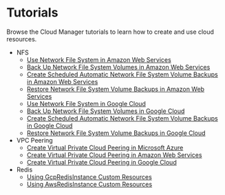# Tutorials

Browse the Cloud Manager tutorials to learn how to create and use cloud resources.

* NFS
  * [Use Network File System in Amazon Web Services](./01-20-10-aws-nfs-volume.md)
  * [Back Up Network File System Volumes in Amazon Web Services](./01-20-11-aws-nfs-volume-backup.md)
  * [Create Scheduled Automatic Network File System Volume Backups in Amazon Web Services](./01-20-12-aws-scheduled-nfs-backup.md)
  * [Restore Network File System Volume Backups in Amazon Web Services](./01-20-13-aws-nfs-volume-restore.md)
  * [Use Network File System in Google Cloud](./01-20-20-gcp-nfs-volume.md)
  * [Back Up Network File System Volumes in Google Cloud](./01-20-21-gcp-nfs-volume-backup.md)
  * [Create Scheduled Automatic Network File System Volume Backups in Google Cloud](./01-20-22-gcp-scheduled-nfs-backup.md)
  * [Restore Network File System Volume Backups in Google Cloud](./01-20-23-gcp-nfs-volume-restore.md)
* VPC Peering
  * [Create Virtual Private Cloud Peering in Microsoft Azure](./01-30-10-azure-vpc-peering.md)
  * [Create Virtual Private Cloud Peering in Amazon Web Services](./01-30-20-aws-vpc-peering.md)
  * [Create Virtual Private Cloud Peering in Google Cloud](./01-30-30-gcp-vpc-peering.md)
* Redis
  * [Using GcpRedisInstance Custom Resources](./01-40-10-gcp-redis-instance.md)
  * [Using AwsRedisInstance Custom Resources](./01-40-20-aws-redis-instance.md)
